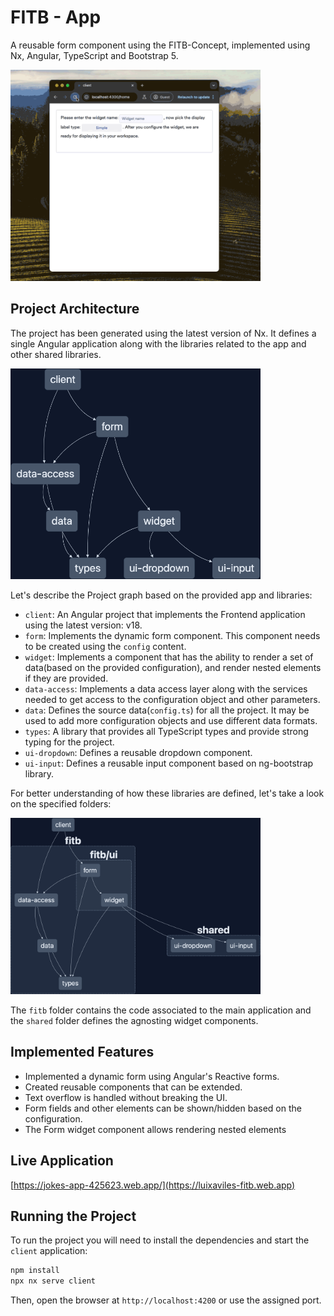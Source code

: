 # FITB - App

A reusable form component using the FITB-Concept, implemented using Nx, Angular, TypeScript and Bootstrap 5.

<img src="./screenshots/screen.gif?raw=true" width="400">

## Project Architecture
The project has been generated using the latest version of Nx. It defines a single Angular application along with the libraries related to the app and other shared libraries.

<img src="./screenshots/graph-1.png?raw=true" width="400">

Let's describe the Project graph based on the provided app and libraries:

* `client`: An Angular project that implements the Frontend application using the latest version: v18.
* `form`: Implements the dynamic form component. This component needs to be created using the `config` content.
* `widget`: Implements a component that has the ability to render a set of data(based on the provided configuration), and render nested elements if they are provided.
* `data-access`: Implements a data access layer along with the services needed to get access to the configuration object and other parameters.
* `data`: Defines the source data(`config.ts`) for all the project. It may be used to add more configuration objects and use different data formats.
* `types`: A library that provides all TypeScript types and provide strong typing for the project.
* `ui-dropdown`: Defines a reusable dropdown component.
* `ui-input`: Defines a reusable input component based on ng-bootstrap library.

For better understanding of how these libraries are defined, let's take a look on the specified folders:

<img src="./screenshots/graph-2.png?raw=true" width="400">

The `fitb` folder contains the code associated to the main application and the `shared` folder defines the agnosting widget components.

## Implemented Features
* Implemented a dynamic form using Angular's Reactive forms.
* Created reusable components that can be extended.
* Text overflow is handled without breaking the UI.
* Form fields and other elements can be shown/hidden based on the configuration.
* The Form widget component allows rendering nested elements

## Live Application
[https://jokes-app-425623.web.app/](https://luixaviles-fitb.web.app)

## Running the Project

To run the project you will need to install the dependencies and start the `client` application:

```bash
npm install
npx nx serve client
```

Then, open the browser at `http://localhost:4200` or use the assigned port.
